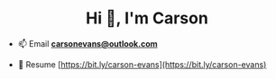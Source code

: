 <h1 align="center">Hi 👋, I'm Carson</h1>

- 📫 Email **carsonevans@outlook.com**

- 📄 Resume [https://bit.ly/carson-evans](https://bit.ly/carson-evans)

###


<!--
<h3 align="center">I am a Sophomore in Fisher College.</h3>
-->

<!--


###

<div align="center">
  
  <a href="https://www.linkedin.com/in/carson-evans42/" target="_blank">
    <img src="https://raw.githubusercontent.com/maurodesouza/profile-readme-generator/master/src/assets/icons/social/linkedin/default.svg" width="62" height="50" alt="linkedin logo"  />
  </a>
  
  <a href="https://codepen.io/carson-evans" target="_blank">
    <img src="https://raw.githubusercontent.com/maurodesouza/profile-readme-generator/master/src/assets/icons/social/codepen/default.svg" width="62" height="50" alt="codepen logo"  />
  </a>
  
  <a href="https://stackoverflow.com/users/carson-evans" target="_blank">
    <img src="https://raw.githubusercontent.com/rahuldkjain/github-profile-readme-generator/master/src/images/icons/Social/stack-overflow.svg" width="62" height="50" alt="stackoverflow logo"  />
  </a>
  
  <a href="https://www.leetcode.com/carson-evans" target="_blank">
    <img src="https://raw.githubusercontent.com/rahuldkjain/github-profile-readme-generator/master/src/images/icons/Social/leet-code.svg"  width="62" height="50" alt="leetcode logo"  />
  </a>
  
</div>

###
<div align="center">
  <img src="https://github-readme-stats.vercel.app/api/top-langs?username=carson-evans&show_icons=true&locale=en&layout=compact&theme=dark" alt="carson-evans" />
</div>

<div align="center">
  <img src="https://github-readme-stats.vercel.app/api?username=carson-evans&hide_title=false&hide_rank=true&show_icons=true&include_all_commits=false&count_private=true&disable_animations=false&theme=dark&locale=en&hide_border=false%22" height="150" alt="stats graph"  />
  <img src="https://streak-stats.demolab.com?user=carson-evans&locale=en&mode=daily&theme=dark&hide_border=false&border_radius=5" height="150" alt="streak graph"  />
</div>



###
<div align="center">
  <a href="https://open.spotify.com/user/22yqzpvulixrlfttxvc5ainly">
    <img src="https://spotify-recently-played-readme.vercel.app/api?user=22yqzpvulixrlfttxvc5ainly&count=3&unique=true" alt="Spotify recently played"  />
  </a>
</div>

###

<p align="center"> <img src="https://komarev.com/ghpvc/?username=carson-evans&label=Profile%20views&color=0e75b6&style=flat" alt="carson-evans" /> </p>
-->
